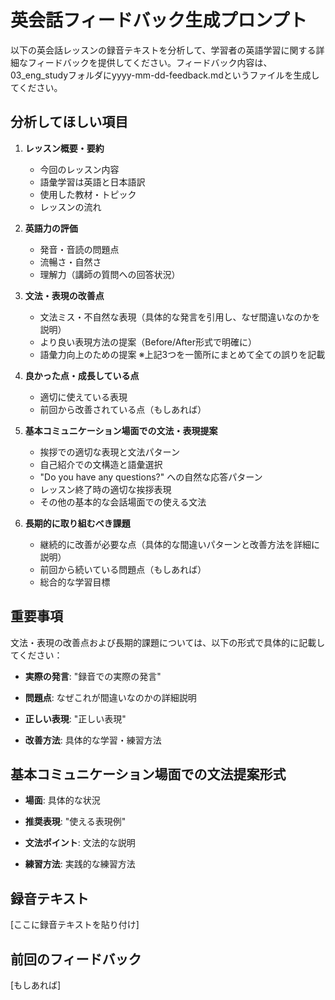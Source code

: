 # 英会話フィードバック生成プロンプト

以下の英会話レッスンの録音テキストを分析して、学習者の英語学習に関する詳細なフィードバックを提供してください。フィードバック内容は、03_eng_studyフォルダにyyyy-mm-dd-feedback.mdというファイルを生成してください。

## 分析してほしい項目

1. **レッスン概要・要約**
    - 今回のレッスン内容
    - 語彙学習は英語と日本語訳
    - 使用した教材・トピック
    - レッスンの流れ

2. **英語力の評価**
    - 発音・音読の問題点
    - 流暢さ・自然さ
    - 理解力（講師の質問への回答状況）

3. **文法・表現の改善点**
    - 文法ミス・不自然な表現（具体的な発言を引用し、なぜ間違いなのかを説明）
    - より良い表現方法の提案（Before/After形式で明確に）
    - 語彙力向上のための提案
      ※上記3つを一箇所にまとめて全ての誤りを記載

4. **良かった点・成長している点**
    - 適切に使えている表現
    - 前回から改善されている点（もしあれば）

5. **基本コミュニケーション場面での文法・表現提案**
    - 挨拶での適切な表現と文法パターン
    - 自己紹介での文構造と語彙選択
    - "Do you have any questions?" への自然な応答パターン
    - レッスン終了時の適切な挨拶表現
    - その他の基本的な会話場面での使える文法

6. **長期的に取り組むべき課題**
    - 継続的に改善が必要な点（具体的な間違いパターンと改善方法を詳細に説明）
    - 前回から続いている問題点（もしあれば）
    - 総合的な学習目標

## 重要事項

文法・表現の改善点および長期的課題については、以下の形式で具体的に記載してください：

- **実際の発言**: "録音での実際の発言"

- **問題点**: なぜこれが間違いなのかの詳細説明

- **正しい表現**: "正しい表現"

- **改善方法**: 具体的な学習・練習方法

## 基本コミュニケーション場面での文法提案形式

- **場面**: 具体的な状況

- **推奨表現**: "使える表現例"

- **文法ポイント**: 文法的な説明

- **練習方法**: 実践的な練習方法

## 録音テキスト

[ここに録音テキストを貼り付け]

## 前回のフィードバック

[もしあれば]

